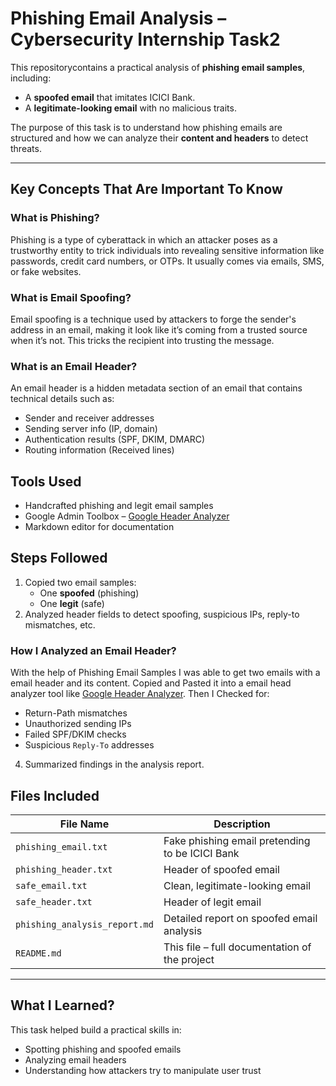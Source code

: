 # Phishing Email Analysis – Cybersecurity Internship Task2

This repositorycontains a practical analysis of **phishing email samples**, including:
- A **spoofed email** that imitates ICICI Bank.
- A **legitimate-looking email** with no malicious traits.

The purpose of this task is to understand how phishing emails are structured and how we can analyze their **content and headers** to detect threats.

---

## Key Concepts That Are Important To Know

### What is Phishing?
Phishing is a type of cyberattack in which an attacker poses as a trustworthy entity to trick individuals into revealing sensitive information like passwords, credit card numbers, or OTPs. It usually comes via emails, SMS, or fake websites.

### What is Email Spoofing?
Email spoofing is a technique used by attackers to forge the sender's address in an email, making it look like it’s coming from a trusted source when it’s not. This tricks the recipient into trusting the message.

### What is an Email Header?
An email header is a hidden metadata section of an email that contains technical details such as:
- Sender and receiver addresses
- Sending server info (IP, domain)
- Authentication results (SPF, DKIM, DMARC)
- Routing information (Received lines)

## Tools Used

- Handcrafted phishing and legit email samples
- Google Admin Toolbox – [Google Header Analyzer](https://toolbox.googleapps.com/apps/messageheader/)
- Markdown editor for documentation

## Steps Followed

1. Copied two email samples:
   - One **spoofed** (phishing)
   - One **legit** (safe)
3. Analyzed header fields to detect spoofing, suspicious IPs, reply-to mismatches, etc.

### How I Analyzed an Email Header?
With the help of Phishing Email Samples I was able to get two emails with a email header and its content. Copied and Pasted it into a email head analyzer tool like [Google Header Analyzer](https://toolbox.googleapps.com/apps/messageheader/). 
Then I Checked for:
   - Return-Path mismatches
   - Unauthorized sending IPs
   - Failed SPF/DKIM checks
   - Suspicious `Reply-To` addresses

4. Summarized findings in the analysis report.

## Files Included

| File Name | Description |
|-----------|-------------|
| `phishing_email.txt` | Fake phishing email pretending to be ICICI Bank |
| `phishing_header.txt` | Header of spoofed email |
| `safe_email.txt` | Clean, legitimate-looking email |
| `safe_header.txt` | Header of legit email |
| `phishing_analysis_report.md` | Detailed report on spoofed email analysis |
| `README.md` | This file – full documentation of the project |

---

## What I Learned?

This task helped build a practical skills in:
- Spotting phishing and spoofed emails
- Analyzing email headers
- Understanding how attackers try to manipulate user trust


